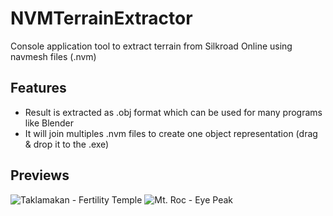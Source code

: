 # NVMTerrainExtractor

Console application tool to extract terrain from Silkroad Online using navmesh files (.nvm)

## Features

- Result is extracted as .obj format which can be used for many programs like Blender
- It will join multiples .nvm files to create one object representation (drag & drop it to the .exe)

## Previews

<img title="Taklamakan - Fertility Temple" src="https://i.imgur.com/isI5glF.png">

<img title="Mt. Roc - Eye Peak" src="https://i.imgur.com/ydc6ZBd.png">